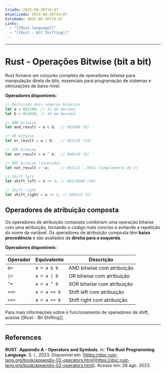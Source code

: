 ```yaml
---
Criado: 2025-08-26T14:47
Atualizado: 2025-08-26T14:47
Estudado: 2025-08-26T14:47
Links:
  - "[[Rust language]]"
  - "[[Rust - Bit Shifting]]"
---
```

---
# Rust - Operações Bitwise (bit a bit)

Rust fornece um conjunto completo de operadores bitwise para manipulação direta de bits, essenciais para programação de sistemas e otimizações de baixo nível.

**Operadores disponíveis:**

 ```rust
// Definindo dois números binários
let a = 0b1100; // 12 em decimal
let b = 0b1010; // 10 em decimal

// AND bitwise
let and_result = a & b;  // 0b1000 (8)

// OR bitwise  
let or_result = a | b;   // 0b1110 (14)

// XOR bitwise
let xor_result = a ^ b;  // 0b0110 (6)

// NOT bitwise (inversão)
let not_result = !a;     // 0b1111...0011 (complemento de 2)

// Shift left
let shift_left = a << 2; // 0b110000 (48)

// Shift right
let shift_right = a >> 1; // 0b0110 (6)
 ```

## Operadores de atribuição composta

Os operadores de atribuição composta combinam uma operação bitwise com uma atribuição, tornando o código mais conciso e evitando a repetição do nome da variável. Os operadores de atribuição composta têm **baixa precedência** e são avaliados da **direita para a esquerda**.

**Operadores disponíveis:**

| Operador | Equivalente  | Descrição                  |
| -------- | ------------ | -------------------------- |
| `&=`     | `a = a & b`  | AND bitwise com atribuição |
| `\|=`    | `a = a \| b` | OR bitwise com atribuição  |
| `^=`     | `a = a ^ b`  | XOR bitwise com atribuição |
| `<<=`    | `a = a << b` | Shift left com atribuição  |
| `>>=`    | `a = a >> b` | Shift right com atribuição |
Para mais informações sobre o funcionamento de operadores de shift, acesse [[Rust - Bit Shifting]].

---
## References

**RUST**. **Appendix A - Operators and Symbols**. In: **The Rust Programming Language**. S. l., 2023. Disponível em: [https://doc.rust-lang.org/book/appendix-02-operators.html](https://doc.rust-lang.org/book/appendix-02-operators.html). Acesso em: 28 ago. 2023.